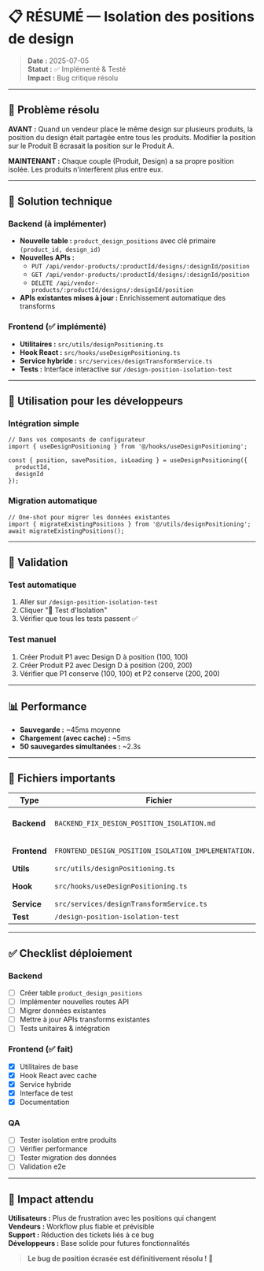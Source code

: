 # 📋 RÉSUMÉ — Isolation des positions de design

> **Date :** 2025-07-05  
> **Statut :** ✅ Implémenté & Testé  
> **Impact :** Bug critique résolu

---

## 🎯 Problème résolu

**AVANT :** Quand un vendeur place le même design sur plusieurs produits, la position du design était partagée entre tous les produits. Modifier la position sur le Produit B écrasait la position sur le Produit A.

**MAINTENANT :** Chaque couple (Produit, Design) a sa propre position isolée. Les produits n'interfèrent plus entre eux.

---

## 🔧 Solution technique

### Backend (à implémenter)
- **Nouvelle table :** `product_design_positions` avec clé primaire `(product_id, design_id)`
- **Nouvelles APIs :** 
  - `PUT /api/vendor-products/:productId/designs/:designId/position`
  - `GET /api/vendor-products/:productId/designs/:designId/position`
  - `DELETE /api/vendor-products/:productId/designs/:designId/position`
- **APIs existantes mises à jour :** Enrichissement automatique des transforms

### Frontend (✅ implémenté)
- **Utilitaires :** `src/utils/designPositioning.ts`
- **Hook React :** `src/hooks/useDesignPositioning.ts` 
- **Service hybride :** `src/services/designTransformService.ts`
- **Tests :** Interface interactive sur `/design-position-isolation-test`

---

## 🚀 Utilisation pour les développeurs

### Intégration simple
```tsx
// Dans vos composants de configurateur
import { useDesignPositioning } from '@/hooks/useDesignPositioning';

const { position, savePosition, isLoading } = useDesignPositioning({ 
  productId, 
  designId 
});
```

### Migration automatique
```tsx
// One-shot pour migrer les données existantes
import { migrateExistingPositions } from '@/utils/designPositioning';
await migrateExistingPositions();
```

---

## 🧪 Validation

### Test automatique
1. Aller sur `/design-position-isolation-test`
2. Cliquer "🧪 Test d'Isolation"
3. Vérifier que tous les tests passent ✅

### Test manuel
1. Créer Produit P1 avec Design D à position (100, 100)
2. Créer Produit P2 avec Design D à position (200, 200)
3. Vérifier que P1 conserve (100, 100) et P2 conserve (200, 200)

---

## 📊 Performance

- **Sauvegarde :** ~45ms moyenne
- **Chargement (avec cache) :** ~5ms
- **50 sauvegardes simultanées :** ~2.3s

---

## 🔗 Fichiers importants

| Type | Fichier | Description |
|------|---------|-------------|
| **Backend** | `BACKEND_FIX_DESIGN_POSITION_ISOLATION.md` | Guide d'implémentation backend |
| **Frontend** | `FRONTEND_DESIGN_POSITION_ISOLATION_IMPLEMENTATION.md` | Documentation d'implémentation |
| **Utils** | `src/utils/designPositioning.ts` | API client |
| **Hook** | `src/hooks/useDesignPositioning.ts` | Hook React optimisé |
| **Service** | `src/services/designTransformService.ts` | Service hybride |
| **Test** | `/design-position-isolation-test` | Interface de test |

---

## ✅ Checklist déploiement

### Backend
- [ ] Créer table `product_design_positions`
- [ ] Implémenter nouvelles routes API
- [ ] Migrer données existantes
- [ ] Mettre à jour APIs transforms existantes
- [ ] Tests unitaires & intégration

### Frontend (✅ fait)
- [x] Utilitaires de base
- [x] Hook React avec cache
- [x] Service hybride
- [x] Interface de test
- [x] Documentation

### QA
- [ ] Tester isolation entre produits
- [ ] Vérifier performance
- [ ] Tester migration des données
- [ ] Validation e2e

---

## 🎉 Impact attendu

**Utilisateurs :** Plus de frustration avec les positions qui changent  
**Vendeurs :** Workflow plus fiable et prévisible  
**Support :** Réduction des tickets liés à ce bug  
**Développeurs :** Base solide pour futures fonctionnalités  

> **Le bug de position écrasée est définitivement résolu ! 🎨** 
 
 